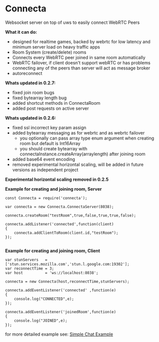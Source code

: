 # Connecta

Websocket server on top of uws to easily connect WebRTC Peers

<b>What it can do:</b>
- designed for realtime games, backed by webrtc for low latency and minimum server load on heavy traffic apps
- Room System (create/delete) rooms
- Connects every WebRTC peer joined in same room automatically
- WebRTC failover, if client doesn't support webRTC or has problems connecting any of the peers than server will act as message broker
- autoreconnect

<b>Whats updated in 0.2.7:</b>
- fixed join room bugs
- fixed bytearray length bug
- added shortcut methods in ConnectaRoom
- added post requests on active server

<b>Whats updated in 0.2.6:</b>
- fixed ssl incorrect key param assign
- added bytearray messaging as for webrtc and as webrtc failover 
  - you optionally can pass array type enum argument when creating room but default is Int16Array
  - you should create bytearray with connectaInstance.createArray(arraylength) after joining room
- added base64 event encoding
- removed experimental horizontal scaling, will be added in future versions as independent project

<b>Experimental horizontal scaling removed in 0.2.5</b>


<b>Example for creating and joining room, Server</b>
```
const Connecta = require('connecta');

var connecta = new Connecta.ConnectaServer(8038);

connecta.createRoom("testRoom",true,false,true,true,false);

connecta.addListener('connected',function(client)
{
    connecta.addClientToRoom(client.id,"testRoom");
});


```

<b>Example for creating and joining room, Client</b>
```
var stunServers   = ['stun.services.mozilla.com','stun.l.google.com:19302'];
var reconnectTime = 3;
var host          = 'ws://localhost:8038';

connecta = new Connecta(host,reconnectTime,stunServers);

connecta.addEventListener('connected' ,function(e)
{
	console.log("CONNECTED",e);
});

connecta.addEventListener('joinedRoom',function(e)
{
	console.log("JOINED",e);
});
```

for more detailed example see: <a href='https://github.com/AlphaReplica/Connecta-Simple-Example'>Simple Chat Example</a>